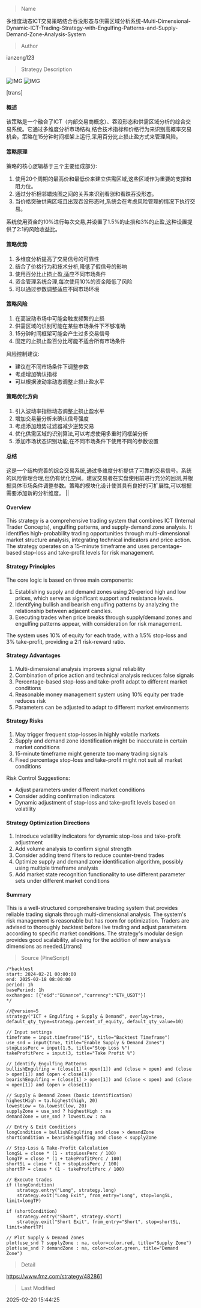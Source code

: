 
> Name

多维度动态ICT交易策略结合吞没形态与供需区域分析系统-Multi-Dimensional-Dynamic-ICT-Trading-Strategy-with-Engulfing-Patterns-and-Supply-Demand-Zone-Analysis-System

> Author

ianzeng123

> Strategy Description

![IMG](https://www.fmz.com/upload/asset/2d837364e880e9fd7e94b.png)
![IMG](https://www.fmz.com/upload/asset/2d8b6e8c2eda01a1b6c18.png)




[trans]
#### 概述
该策略是一个融合了ICT（内部交易商概念）、吞没形态和供需区域分析的综合交易系统。它通过多维度分析市场结构,结合技术指标和价格行为来识别高概率交易机会。策略在15分钟时间框架上运行,采用百分比止损止盈方式来管理风险。

#### 策略原理
策略的核心逻辑基于三个主要组成部分:
1. 使用20个周期的最高价和最低价来建立供需区域,这些区域作为重要的支撑和阻力位。
2. 通过分析相邻蜡烛图之间的关系来识别看涨和看跌吞没形态。
3. 当价格突破供需区域且出现吞没形态时,系统会在考虑风险管理的情况下执行交易。

系统使用资金的10%进行每次交易,并设置了1.5%的止损和3%的止盈,这种设置提供了2:1的风险收益比。

#### 策略优势
1. 多维度分析提高了交易信号的可靠性
2. 结合了价格行为和技术分析,降低了假信号的影响
3. 使用百分比止损止盈,适应不同市场条件
4. 资金管理系统合理,每次使用10%的资金降低了风险
5. 可以通过参数调整适应不同市场环境

#### 策略风险
1. 在高波动市场中可能会触发频繁的止损
2. 供需区域的识别可能在某些市场条件下不够准确
3. 15分钟时间框架可能会产生过多交易信号
4. 固定的止损止盈百分比可能不适合所有市场条件

风险控制建议:
- 建议在不同市场条件下调整参数
- 考虑增加确认指标
- 可以根据波动率动态调整止损止盈水平

#### 策略优化方向
1. 引入波动率指标动态调整止损止盈水平
2. 增加交易量分析来确认信号强度
3. 考虑添加趋势过滤器减少逆势交易
4. 优化供需区域的识别算法,可以考虑使用多重时间框架分析
5. 添加市场状态识别功能,在不同市场条件下使用不同的参数设置

#### 总结
这是一个结构完善的综合交易系统,通过多维度分析提供了可靠的交易信号。系统的风险管理合理,但仍有优化空间。建议交易者在实盘使用前进行充分的回测,并根据具体市场条件调整参数。策略的模块化设计使其具有良好的可扩展性,可以根据需要添加新的分析维度。 || 

#### Overview
This strategy is a comprehensive trading system that combines ICT (Internal Trader Concepts), engulfing patterns, and supply-demand zone analysis. It identifies high-probability trading opportunities through multi-dimensional market structure analysis, integrating technical indicators and price action. The strategy operates on a 15-minute timeframe and uses percentage-based stop-loss and take-profit levels for risk management.

#### Strategy Principles
The core logic is based on three main components:
1. Establishing supply and demand zones using 20-period high and low prices, which serve as significant support and resistance levels.
2. Identifying bullish and bearish engulfing patterns by analyzing the relationship between adjacent candles.
3. Executing trades when price breaks through supply/demand zones and engulfing patterns appear, with consideration for risk management.

The system uses 10% of equity for each trade, with a 1.5% stop-loss and 3% take-profit, providing a 2:1 risk-reward ratio.

#### Strategy Advantages
1. Multi-dimensional analysis improves signal reliability
2. Combination of price action and technical analysis reduces false signals
3. Percentage-based stop-loss and take-profit adapt to different market conditions
4. Reasonable money management system using 10% equity per trade reduces risk
5. Parameters can be adjusted to adapt to different market environments

#### Strategy Risks
1. May trigger frequent stop-losses in highly volatile markets
2. Supply and demand zone identification might be inaccurate in certain market conditions
3. 15-minute timeframe might generate too many trading signals
4. Fixed percentage stop-loss and take-profit might not suit all market conditions

Risk Control Suggestions:
- Adjust parameters under different market conditions
- Consider adding confirmation indicators
- Dynamic adjustment of stop-loss and take-profit levels based on volatility

#### Strategy Optimization Directions
1. Introduce volatility indicators for dynamic stop-loss and take-profit adjustment
2. Add volume analysis to confirm signal strength
3. Consider adding trend filters to reduce counter-trend trades
4. Optimize supply and demand zone identification algorithm, possibly using multiple timeframe analysis
5. Add market state recognition functionality to use different parameter sets under different market conditions

#### Summary
This is a well-structured comprehensive trading system that provides reliable trading signals through multi-dimensional analysis. The system's risk management is reasonable but has room for optimization. Traders are advised to thoroughly backtest before live trading and adjust parameters according to specific market conditions. The strategy's modular design provides good scalability, allowing for the addition of new analysis dimensions as needed.[/trans]



> Source (PineScript)

``` pinescript
/*backtest
start: 2024-02-21 00:00:00
end: 2025-02-18 08:00:00
period: 1h
basePeriod: 1h
exchanges: [{"eid":"Binance","currency":"ETH_USDT"}]
*/

//@version=5
strategy("ICT + Engulfing + Supply & Demand", overlay=true, default_qty_type=strategy.percent_of_equity, default_qty_value=10)

// Input settings
timeframe = input.timeframe("15", title="Backtest Timeframe")
use_snd = input(true, title="Enable Supply & Demand Zones")
stopLossPerc = input(1.5, title="Stop Loss %")
takeProfitPerc = input(3, title="Take Profit %")

// Identify Engulfing Patterns
bullishEngulfing = (close[1] < open[1]) and (close > open) and (close > open[1]) and (open < close[1])
bearishEngulfing = (close[1] > open[1]) and (close < open) and (close < open[1]) and (open > close[1])

// Supply & Demand Zones (basic identification)
highestHigh = ta.highest(high, 20)
lowestLow = ta.lowest(low, 20)
supplyZone = use_snd ? highestHigh : na
demandZone = use_snd ? lowestLow : na

// Entry & Exit Conditions
longCondition = bullishEngulfing and close > demandZone
shortCondition = bearishEngulfing and close < supplyZone

// Stop-Loss & Take-Profit Calculation
longSL = close * (1 - stopLossPerc / 100)
longTP = close * (1 + takeProfitPerc / 100)
shortSL = close * (1 + stopLossPerc / 100)
shortTP = close * (1 - takeProfitPerc / 100)

// Execute trades
if (longCondition)
    strategy.entry("Long", strategy.long)
    strategy.exit("Long Exit", from_entry="Long", stop=longSL, limit=longTP)

if (shortCondition)
    strategy.entry("Short", strategy.short)
    strategy.exit("Short Exit", from_entry="Short", stop=shortSL, limit=shortTP)

// Plot Supply & Demand Zones
plot(use_snd ? supplyZone : na, color=color.red, title="Supply Zone")
plot(use_snd ? demandZone : na, color=color.green, title="Demand Zone")
```

> Detail

https://www.fmz.com/strategy/482861

> Last Modified

2025-02-20 15:44:25
